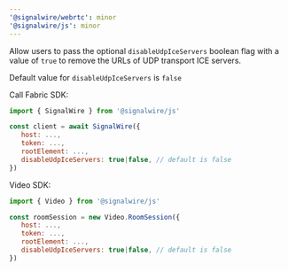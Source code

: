 ```yaml
---
'@signalwire/webrtc': minor
'@signalwire/js': minor
---
```


Allow users to pass the optional `disableUdpIceServers` boolean flag with a value of `true` to remove the URLs of UDP transport ICE servers.

Default value for `disableUdpIceServers` is `false`

Call Fabric SDK:

```js
import { SignalWire } from '@signalwire/js'

const client = await SignalWire({
   host: ...,
   token: ...,
   rootElement: ...,
   disableUdpIceServers: true|false, // default is false
})
```

Video SDK:

```js
import { Video } from '@signalwire/js'

const roomSession = new Video.RoomSession({
   host: ...,
   token: ...,
   rootElement: ...,
   disableUdpIceServers: true|false, // default is false
})
```
